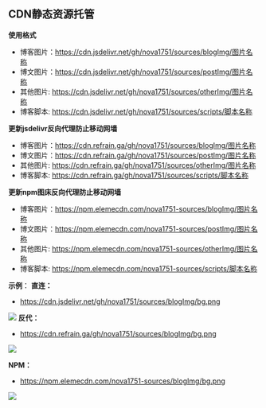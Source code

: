 ## CDN静态资源托管

**使用格式**
- 博客图片：https://cdn.jsdelivr.net/gh/nova1751/sources/blogImg/图片名称
- 博文图片：https://cdn.jsdelivr.net/gh/nova1751/sources/postImg/图片名称
- 其他图片: https://cdn.jsdelivr.net/gh/nova1751/sources/otherImg/图片名称
- 博客脚本: https://cdn.jsdelivr.net/gh/nova1751/sources/scripts/脚本名称

**更新jsdelivr反向代理防止移动网墙**
- 博客图片：https://cdn.refrain.ga/gh/nova1751/sources/blogImg/图片名称
- 博文图片：https://cdn.refrain.ga/gh/nova1751/sources/postImg/图片名称
- 其他图片: https://cdn.refrain.ga/gh/nova1751/sources/otherImg/图片名称
- 博客脚本: https://cdn.refrain.ga/gh/nova1751/sources/scripts/脚本名称

**更新npm图床反向代理防止移动网墙**
- 博客图片：https://npm.elemecdn.com/nova1751-sources/blogImg/图片名称
- 博文图片：https://npm.elemecdn.com/nova1751-sources/postImg/图片名称
- 其他图片: https://npm.elemecdn.com/nova1751-sources/otherImg/图片名称
- 博客脚本: https://npm.elemecdn.com/nova1751-sources/scripts/脚本名称

**示例**：
**直连：**
- https://cdn.jsdelivr.net/gh/nova1751/sources/blogImg/bg.png

![](https://cdn.jsdelivr.net/gh/nova1751/sources/blogImg/refrain.png)
**反代：**
- https://cdn.refrain.ga/gh/nova1751/sources/blogImg/bg.png

![](https://cdn.refrain.ga/gh/nova1751/sources/blogImg/refrain.png)

**NPM：**
- https://npm.elemecdn.com/nova1751-sources/blogImg/bg.png

![](https://npm.elemecdn.com/nova1751-sources/blogImg/refrain.png)




